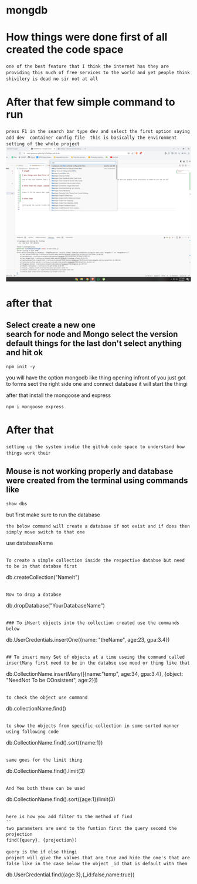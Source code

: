 # mongdb

# How things were done first of all created the code space
``
one of the best feature that I think the internet has they are providing this much of free services to the world and yet people think shivilery is dead no sir not at all
``

# After that few simple command to run 

``
press F1 in the search bar type dev and select the first option saying add dev 
container config file 
this is basically the environment setting of the whole project
``
![Reference for the setup](./codepace%20connecting%20to%20mongo%20in%20github%20.png)


# after that 
Select create a new one<br>
search for node and Mongo select the version default things for the last don't select anything and hit ok
---

```
npm init -y
```

you will have the option mongodb like thing opening infront of you just got to forms sect the right side one and connect database it will start the thingi 


after that install the mongoose and express
```
npm i mongoose express
```



# After that 

``
setting up the system insdie the github code space to understand how things work their
``


## Mouse is not working properly and database were created from the terminal using commands like 
```
show dbs
```
but first make sure to run the database

```
the below command will create a database if not exist and if does then simply move switch to that one 

```
use databaseName
```

To create a simple collection inside the respective databse but need to be in that databse first

```
db.createCollection("NameIt")
```

Now to drop a databse 
```
db.dropDatabase("YourDatabaseName")
```

### To iNsert objects into the collection created use the commands below
```
db.UserCredentials.insertOne({name: "theName", age:23, gpa:3.4})
```

## To insert many Set of objects at a time useing the command called insertMany first need to be in the databse use mood or thing like that 

```
db.CollectionName.insertMany([{name:"temp", age:34, gpa:3.4}, {object: "NeedNot To be COnsistent", age:2}])
```

to check the object use command 
```
db.collectionName.find()
```

to show the objects from specific collection in some sorted manner using following code
```
db.CollectionName.find().sort({name:1})
```

same goes for the limit thing
```
db.CollectionName.find().limit(3)
```

And Yes both these can be used 

```
db.CollectionName.find().sort({age:1})limit(3)
```

here is how you add filter to the method of find
``
two parameters are send to the funtion first the query second the projection
find({query}, {projection})

query is the if else thingi 
project will give the values that are true and hide the one's that are false like in the case below the object _id that is default with them
```
db.UserCredential.find({age:3},{_id:false,name:true})
```
